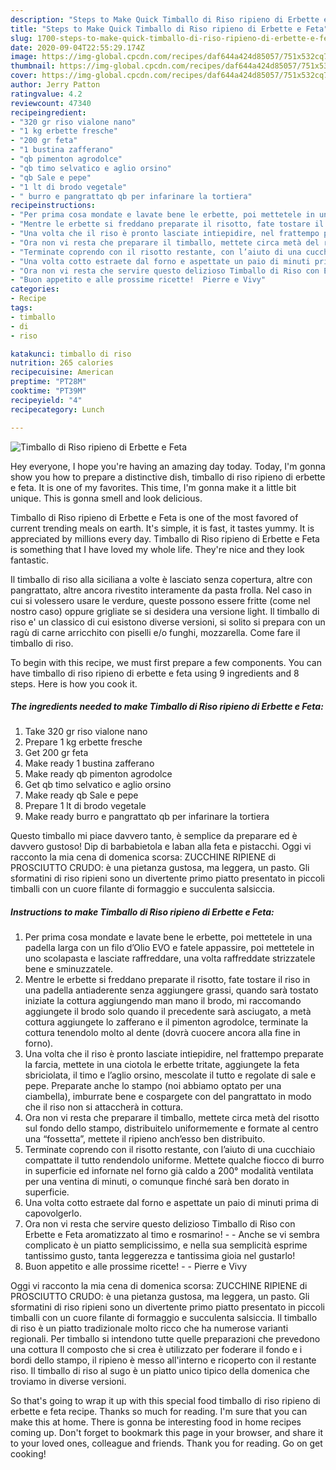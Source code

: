 ```yaml
---
description: "Steps to Make Quick Timballo di Riso ripieno di Erbette e Feta"
title: "Steps to Make Quick Timballo di Riso ripieno di Erbette e Feta"
slug: 1700-steps-to-make-quick-timballo-di-riso-ripieno-di-erbette-e-feta
date: 2020-09-04T22:55:29.174Z
image: https://img-global.cpcdn.com/recipes/daf644a424d85057/751x532cq70/timballo-di-riso-ripieno-di-erbette-e-feta-recipe-main-photo.jpg
thumbnail: https://img-global.cpcdn.com/recipes/daf644a424d85057/751x532cq70/timballo-di-riso-ripieno-di-erbette-e-feta-recipe-main-photo.jpg
cover: https://img-global.cpcdn.com/recipes/daf644a424d85057/751x532cq70/timballo-di-riso-ripieno-di-erbette-e-feta-recipe-main-photo.jpg
author: Jerry Patton
ratingvalue: 4.2
reviewcount: 47340
recipeingredient:
- "320 gr riso vialone nano"
- "1 kg erbette fresche"
- "200 gr feta"
- "1 bustina zafferano"
- "qb pimenton agrodolce"
- "qb timo selvatico e aglio orsino"
- "qb Sale e pepe"
- "1 lt di brodo vegetale"
- " burro e pangrattato qb per infarinare la tortiera"
recipeinstructions:
- "Per prima cosa mondate e lavate bene le erbette, poi mettetele in una padella larga con un filo d’Olio EVO e fatele appassire, poi mettetele in uno scolapasta e lasciate raffreddare, una volta raffreddate strizzatele bene e sminuzzatele."
- "Mentre le erbette si freddano preparate il risotto, fate tostare il riso in una padella antiaderente senza aggiungere grassi, quando sarà tostato iniziate la cottura aggiungendo man mano il brodo, mi raccomando aggiungete il brodo solo quando il precedente sarà asciugato, a metà cottura aggiungete lo zafferano e il pimenton agrodolce, terminate la cottura tenendolo molto al dente (dovrà cuocere ancora alla fine in forno)."
- "Una volta che il riso è pronto lasciate intiepidire, nel frattempo preparate la farcia, mettete in una ciotola le erbette tritate, aggiungete la feta sbriciolata, il timo e l’aglio orsino, mescolate il tutto e regolate di sale e pepe. Preparate anche lo stampo (noi abbiamo optato per una ciambella), imburrate bene e cospargete con del pangrattato in modo che il riso non si attaccherà in cottura."
- "Ora non vi resta che preparare il timballo, mettete circa metà del risotto sul fondo dello stampo, distribuitelo uniformemente e formate al centro una “fossetta”, mettete il ripieno anch’esso ben distribuito."
- "Terminate coprendo con il risotto restante, con l’aiuto di una cucchiaio compattate il tutto rendendolo uniforme. Mettete qualche fiocco di burro in superficie ed infornate nel forno già caldo a 200° modalità ventilata per una ventina di minuti, o comunque finché sarà ben dorato in superficie."
- "Una volta cotto estraete dal forno e aspettate un paio di minuti prima di capovolgerlo."
- "Ora non vi resta che servire questo delizioso Timballo di Riso con Erbette e Feta aromatizzato al timo e rosmarino!  Anche se vi sembra complicato è un piatto semplicissimo, e nella sua semplicità esprime tantissimo gusto, tanta leggerezza e tantissima gioia nel gustarlo!"
- "Buon appetito e alle prossime ricette!  Pierre e Vivy"
categories:
- Recipe
tags:
- timballo
- di
- riso

katakunci: timballo di riso 
nutrition: 265 calories
recipecuisine: American
preptime: "PT28M"
cooktime: "PT39M"
recipeyield: "4"
recipecategory: Lunch

---
```



![Timballo di Riso ripieno di Erbette e Feta](https://img-global.cpcdn.com/recipes/daf644a424d85057/751x532cq70/timballo-di-riso-ripieno-di-erbette-e-feta-recipe-main-photo.jpg)

Hey everyone, I hope you're having an amazing day today. Today, I'm gonna show you how to prepare a distinctive dish, timballo di riso ripieno di erbette e feta. It is one of my favorites. This time, I'm gonna make it a little bit unique. This is gonna smell and look delicious.

Timballo di Riso ripieno di Erbette e Feta is one of the most favored of current trending meals on earth. It's simple, it is fast, it tastes yummy. It is appreciated by millions every day. Timballo di Riso ripieno di Erbette e Feta is something that I have loved my whole life. They're nice and they look fantastic.

Il timballo di riso alla siciliana a volte è lasciato senza copertura, altre con pangrattato, altre ancora rivestito interamente da pasta frolla. Nel caso in cui si volessero usare le verdure, queste possono essere fritte (come nel nostro caso) oppure grigliate se si desidera una versione light. Il timballo di riso e&#39; un classico di cui esistono diverse versioni, si solito si prepara con un ragù di carne arricchito con piselli e/o funghi, mozzarella. Come fare il timballo di riso.


To begin with this recipe, we must first prepare a few components. You can have timballo di riso ripieno di erbette e feta using 9 ingredients and 8 steps. Here is how you cook it.

<!--inarticleads1-->

##### The ingredients needed to make Timballo di Riso ripieno di Erbette e Feta:

1. Take 320 gr riso vialone nano
1. Prepare 1 kg erbette fresche
1. Get 200 gr feta
1. Make ready 1 bustina zafferano
1. Make ready qb pimenton agrodolce
1. Get qb timo selvatico e aglio orsino
1. Make ready qb Sale e pepe
1. Prepare 1 lt di brodo vegetale
1. Make ready  burro e pangrattato qb per infarinare la tortiera


Questo timballo mi piace davvero tanto, è semplice da preparare ed è davvero gustoso! Dip di barbabietola e laban alla feta e pistacchi. Oggi vi racconto la mia cena di domenica scorsa: ZUCCHINE RIPIENE di PROSCIUTTO CRUDO: è una pietanza gustosa, ma leggera, un pasto. Gli sformatini di riso ripieni sono un divertente primo piatto presentato in piccoli timballi con un cuore filante di formaggio e succulenta salsiccia. 

<!--inarticleads2-->

##### Instructions to make Timballo di Riso ripieno di Erbette e Feta:

1. Per prima cosa mondate e lavate bene le erbette, poi mettetele in una padella larga con un filo d’Olio EVO e fatele appassire, poi mettetele in uno scolapasta e lasciate raffreddare, una volta raffreddate strizzatele bene e sminuzzatele.
1. Mentre le erbette si freddano preparate il risotto, fate tostare il riso in una padella antiaderente senza aggiungere grassi, quando sarà tostato iniziate la cottura aggiungendo man mano il brodo, mi raccomando aggiungete il brodo solo quando il precedente sarà asciugato, a metà cottura aggiungete lo zafferano e il pimenton agrodolce, terminate la cottura tenendolo molto al dente (dovrà cuocere ancora alla fine in forno).
1. Una volta che il riso è pronto lasciate intiepidire, nel frattempo preparate la farcia, mettete in una ciotola le erbette tritate, aggiungete la feta sbriciolata, il timo e l’aglio orsino, mescolate il tutto e regolate di sale e pepe. Preparate anche lo stampo (noi abbiamo optato per una ciambella), imburrate bene e cospargete con del pangrattato in modo che il riso non si attaccherà in cottura.
1. Ora non vi resta che preparare il timballo, mettete circa metà del risotto sul fondo dello stampo, distribuitelo uniformemente e formate al centro una “fossetta”, mettete il ripieno anch’esso ben distribuito.
1. Terminate coprendo con il risotto restante, con l’aiuto di una cucchiaio compattate il tutto rendendolo uniforme. Mettete qualche fiocco di burro in superficie ed infornate nel forno già caldo a 200° modalità ventilata per una ventina di minuti, o comunque finché sarà ben dorato in superficie.
1. Una volta cotto estraete dal forno e aspettate un paio di minuti prima di capovolgerlo.
1. Ora non vi resta che servire questo delizioso Timballo di Riso con Erbette e Feta aromatizzato al timo e rosmarino! -  - Anche se vi sembra complicato è un piatto semplicissimo, e nella sua semplicità esprime tantissimo gusto, tanta leggerezza e tantissima gioia nel gustarlo!
1. Buon appetito e alle prossime ricette! -  - Pierre e Vivy


Oggi vi racconto la mia cena di domenica scorsa: ZUCCHINE RIPIENE di PROSCIUTTO CRUDO: è una pietanza gustosa, ma leggera, un pasto. Gli sformatini di riso ripieni sono un divertente primo piatto presentato in piccoli timballi con un cuore filante di formaggio e succulenta salsiccia. Il timballo di riso è un piatto tradizionale molto ricco che ha numerose varianti regionali. Per timballo si intendono tutte quelle preparazioni che prevedono una cottura Il composto che si crea è utilizzato per foderare il fondo e i bordi dello stampo, il ripieno è messo all&#39;interno e ricoperto con il restante riso. Il timballo di riso al sugo è un piatto unico tipico della domenica che troviamo in diverse versioni. 

So that's going to wrap it up with this special food timballo di riso ripieno di erbette e feta recipe. Thanks so much for reading. I'm sure that you can make this at home. There is gonna be interesting food in home recipes coming up. Don't forget to bookmark this page in your browser, and share it to your loved ones, colleague and friends. Thank you for reading. Go on get cooking!
